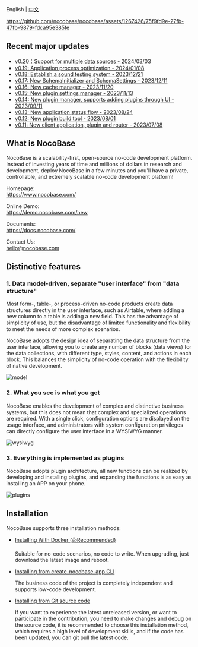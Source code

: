 English | [中文](./README.zh-CN.md)

https://github.com/nocobase/nocobase/assets/1267426/75f9fd9e-27fb-47fb-9879-fdca95e385fe

## Recent major updates

- [v0.20：Support for multiple data sources - 2024/03/03](https://docs.nocobase.com/welcome/release/v0200-changelog)
- [v0.19: Application process optimization - 2024/01/08](https://blog.nocobase.com/posts/release-v019/)
- [v0.18: Establish a sound testing system - 2023/12/21](https://blog.nocobase.com/posts/release-v018/)
- [v0.17: New SchemaInitializer and SchemaSettings - 2023/12/11](https://blog.nocobase.com/posts/release-v017/)
- [v0.16: New cache manager - 2023/11/20](https://blog.nocobase.com/posts/release-v016/)
- [v0.15: New plugin settings manager - 2023/11/13](https://blog.nocobase.com/posts/release-v015/)
- [v0.14: New plugin manager, supports adding plugins through UI - 2023/09/11](https://blog.nocobase.com/posts/release-v014/)
- [v0.13: New application status flow - 2023/08/24](https://blog.nocobase.com/posts/release-v013/)
- [v0.12: New plugin build tool - 2023/08/01](https://blog.nocobase.com/posts/release-v012/)
- [v0.11: New client application, plugin and router - 2023/07/08](https://blog.nocobase.com/posts/release-v011/)

## What is NocoBase

NocoBase is a scalability-first, open-source no-code development platform.   
Instead of investing years of time and millions of dollars in research and development, deploy NocoBase in a few minutes and you'll have a private, controllable, and extremely scalable no-code development platform!

Homepage:  
https://www.nocobase.com/  

Online Demo:  
https://demo.nocobase.com/new

Documents:  
https://docs.nocobase.com/

Contact Us:  
hello@nocobase.com

## Distinctive features

### 1. Data model-driven, separate "user interface" from "data structure"

Most form-, table-, or process-driven no-code products create data structures directly in the user interface, such as Airtable, where adding a new column to a table is adding a new field. This has the advantage of simplicity of use, but the disadvantage of limited functionality and flexibility to meet the needs of more complex scenarios.

NocoBase adopts the design idea of separating the data structure from the user interface, allowing you to create any number of blocks (data views) for the data collections, with different type, styles, content, and actions in each block. This balances the simplicity of no-code operation with the flexibility of native development.

![model](https://static-docs.nocobase.com/model.png)

### 2. What you see is what you get

NocoBase enables the development of complex and distinctive business systems, but this does not mean that complex and specialized operations are required. With a single click, configuration options are displayed on the usage interface, and administrators with system configuration privileges can directly configure the user interface in a WYSIWYG manner.

![wysiwyg](https://static-docs.nocobase.com/wysiwyg.gif)

### 3. Everything is implemented as plugins

NocoBase adopts plugin architecture, all new functions can be realized by developing and installing plugins, and expanding the functions is as easy as installing an APP on your phone.

![plugins](https://static-docs.nocobase.com/plugins.png)

## Installation

NocoBase supports three installation methods:

- <a target="_blank" href="https://docs.nocobase.com/welcome/getting-started/installation/docker-compose">Installing With Docker (👍Recommended)</a>

  Suitable for no-code scenarios, no code to write. When upgrading, just download the latest image and reboot.

- <a target="_blank" href="https://docs.nocobase.com/welcome/getting-started/installation/create-nocobase-app">Installing from create-nocobase-app CLI</a>

  The business code of the project is completely independent and supports low-code development.

- <a target="_blank" href="https://docs.nocobase.com/welcome/getting-started/installation/git-clone">Installing from Git source code</a>

  If you want to experience the latest unreleased version, or want to participate in the contribution, you need to make changes and debug on the source code, it is recommended to choose this installation method, which requires a high level of development skills, and if the code has been updated, you can git pull the latest code.
